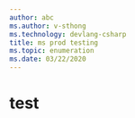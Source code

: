 ```yaml
---
author: abc
ms.author: v-sthong
ms.technology: devlang-csharp
title: ms prod testing
ms.topic: enumeration
ms.date: 03/22/2020
---
```


# test
